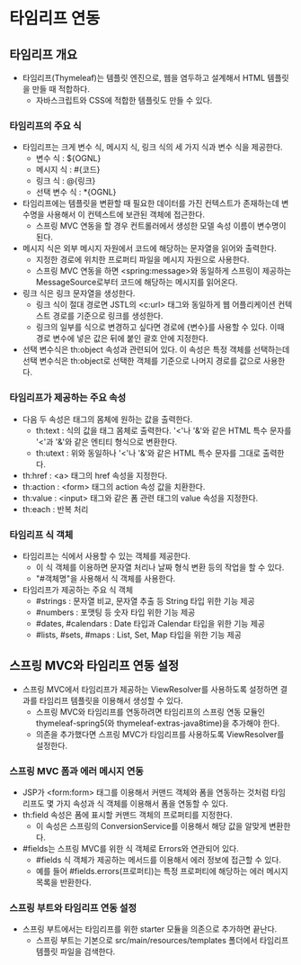 # 타임리프 연동

## 타임리프 개요

* 타임리프(Thymeleaf)는 템플릿 엔진으로, 웹을 염두하고 설계해서 HTML 템플릿을 만들 때 적합하다.
  * 자바스크립트와 CSS에 적합한 템플릿도 만들 수 있다.

### 타임리프의 주요 식

* 타임리프는 크게 변수 식, 메시지 식, 링크 식의 세 가지 식과 변수 식을 제공한다.
  * 변수 식 : ${OGNL}
  * 메시지 식 : #{코드}
  * 링크 식 : @{링크}
  * 선택 변수 식 : *{OGNL}
* 타임리프에는 템플릿을 변환할 때 필요한 데이터를 가진 컨텍스트가 존재하는데 변수명을 사용해서 이 컨텍스트에 보관된 객체에 접근한다.
  * 스프링 MVC 연동을 할 경우 컨트롤러에서 생성한 모델 속성 이름이 변수명이 된다.
* 메시지 식은 외부 메시지 자원에서 코드에 해당하는 문자열을 읽어와 출력한다.
  * 지정한 경로에 위치한 프로퍼티 파일을 메시지 자원으로 사용한다.
  * 스프링 MVC 연동을 하면 \<spring:message\>와 동일하게 스프링이 제공하는 MessageSource로부터 코드에 해당하는 메시지를 읽어온다.
* 링크 식은 링크 문자열을 생성한다.
  * 링크 식이 절대 경로면 JSTL의 \<c:url\> 태그와 동일하게 웹 어플리케이션 컨텍스트 경로를 기준으로 링크를 생성한다.
  * 링크의 일부를 식으로 변경하고 싶다면 경로에 {변수}를 사용할 수 있다. 이때 경로 변수에 넣은 값은 뒤에 붙인 괄호 안에 지정한다.
* 선택 변수식은 th:object 속성과 관련되어 있다. 이 속성은 특정 객체를 선택하는데 선택 변수식은 th:object로 선택한 객체를 기준으로 나머지 경로를 값으로 사용한다.

### 타임리프가 제공하는 주요 속성

* 다음 두 속성은 태그의 몸체에 원하는 값을 출력한다.
  * th:text : 식의 값을 태그 몸체로 출력한다. '<'나 '&'와 같은 HTML 특수 문자를 '&lt;'과 '&amp;'와 같은 엔티티 형식으로 변환한다.
  * th:utext : 위와 동일하나 '<'나 '&'와 같은 HTML 특수 문자를 그대로 출력한다.
* th:href : \<a\> 태그의 href 속성을 지정한다.
* th:action : \<form\> 태그의 action 속성 값을 치환한다.
* th:value : \<input\> 태그와 같은 폼 관련 태그의 value 속성을 지정한다.
* th:each : 반복 처리

### 타임리프 식 객체

* 타임리프는 식에서 사용할 수 있는 객체를 제공한다.
  * 이 식 객체를 이용하면 문자열 처리나 날짜 형식 변환 등의 작업을 할 수 있다.
  * "#객체명"을 사용해서 식 객체를 사용한다.
* 타임리프가 제공하는 주요 식 객체
  * #strings : 문자열 비교, 문자열 추출 등 String 타입 위한 기능 제공
  * #numbers : 포맷팅 등 숫자 타입 위한 기능 제공
  * #dates, #calendars : Date 타입과 Calendar 타입을 위한 기능 제공
  * #lists, #sets, #maps : List, Set, Map 타입을 위한 기능 제공

## 스프링 MVC와 타임리프 연동 설정

* 스프링 MVC에서 타임리프가 제공하는 ViewResolver를 사용하도록 설정하면 결과를 타임리프 템플릿을 이용해서 생성할 수 있다.
  * 스프링 MVC와 타임리프를 연동하려면 타임리프의 스프링 연동 모듈인 thymeleaf-spring5(와 thymeleaf-extras-java8time)을 추가해야 한다.
  * 의존을 추가했다면 스프링 MVC가 타임리프를 사용하도록 ViewResolver를 설정한다.

### 스프링 MVC 폼과 에러 메시지 연동

* JSP가 \<form:form\> 태그를 이용해서 커맨드 객체와 폼을 연동하는 것처럼 타임리프도 몇 가지 속성과 식 객체를 이용해서 폼을 연동할 수 있다.
* th:field 속성은 폼에 표시할 커맨드 객체의 프로퍼티를 지정한다.
  * 이 속성은 스프링의 ConversionService를 이용해서 해당 값을 알맞게 변환한다.
* #fields는 스프링 MVC를 위한 식 객체로 Errors와 연관되어 있다.
  * #fields 식 객체가 제공하는 메서드를 이용해서 에러 정보에 접근할 수 있다.
  * 예를 들어 #fields.errors(프로퍼티)는 특정 프로퍼티에 해당하는 에러 메시지 목록을 반환한다.

### 스프링 부트와 타임리프 연동 설정

* 스프링 부트에서는 타임리프를 위한 starter 모듈을 의존으로 추가하면 끝난다.
  * 스프링 부트는 기본으로 src/main/resources/templates 폴더에서 타임리프 템플릿 파일을 검색한다.
